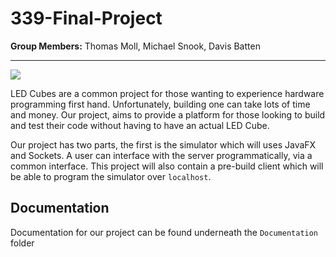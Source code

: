 # 339-Final-Project

<b>Group Members:</b> Thomas Moll, Michael Snook, Davis Batten


---


![](http://i.imgur.com/YGi96xN.jpg)

LED Cubes are a common project for those wanting to experience hardware programming first hand.
Unfortunately, building one can take lots of time and money. Our project, aims to provide a
platform for those looking to build and test their code without having to have an actual LED Cube.

Our project has two parts, the first is the simulator which will uses JavaFX and Sockets. A user 
can interface with the server programmatically, via a common interface. This project will also
contain a pre-build client which will be able to program the simulator over `localhost`.

## Documentation
Documentation for our project can be found underneath the `Documentation` folder

